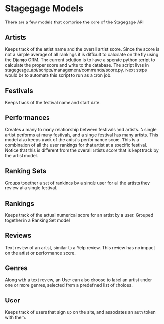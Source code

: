 # Stagegage Models

There are a few models that comprise the core of the Stagegage API

## Artists
Keeps track of the artist name and the overall artist score. Since the
score is not a simple average of all rankings it is difficult to
calculate on the fly using the Django ORM. The current solution is to
have a sperate python script to calculate the proper score and write
to the database.
The script lives in stagegeage_api/scripts/management/commands/score.py.
Next steps would be to automate this script to run as a cron job.

## Festivals
Keeps track of the festival name and start date.

## Performances
Creates a many to many relationship between festivals and artists. A single
artist performs at many festivals, and a single festival has many artists.
This model also keeps track of the artist's performance score. This is a
combination of all the user rankings for that artist at a specific festival.
Notice that this is different from the overall artists score that is kept
track by the artist model.

## Ranking Sets
Groups together a set of rankings by a single user for all the artists they
review at a single festival.

## Rankings
Keeps track of the actual numerical score for an artist by a user. Grouped together
in a Ranking Set model.

## Reviews
Text review of an artist, similar to a Yelp review. This review has no impact on
the artist or performance score.

## Genres
Along with a text review, an User can also choose to label an artist under one
or more genres, selected from a predefined list of choices.

## User
Keeps track of users that sign up on the site, and associates an auth token with them.